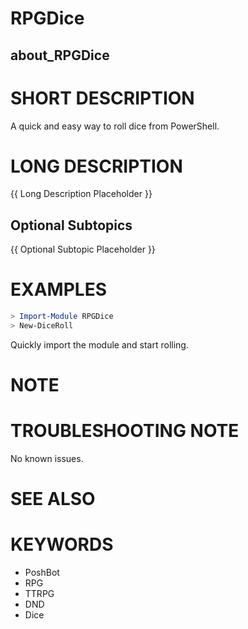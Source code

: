 # RPGDice

## about_RPGDice

# SHORT DESCRIPTION
A quick and easy way to roll dice from PowerShell.


# LONG DESCRIPTION
{{ Long Description Placeholder }}

## Optional Subtopics
{{ Optional Subtopic Placeholder }}

# EXAMPLES

```powershell
> Import-Module RPGDice
> New-DiceRoll
```

Quickly import the module and start rolling.

# NOTE

# TROUBLESHOOTING NOTE
No known issues.

# SEE ALSO

# KEYWORDS
- PoshBot
- RPG
- TTRPG
- DND
- Dice
